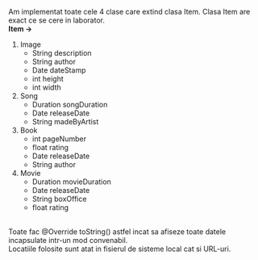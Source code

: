 <!DOCTYPE html>
<html>
  <headL>
  </head>  
  <body>
  <p>
    Am implementat toate cele 4 clase care extind clasa Item. Clasa Item are exact ce se cere in laborator.<br>
    <strong>Item -></strong><br>
    <ol>
      <li>Image
          <ul>
            <li>String description</li>
            <li>String author</li>
            <li>Date dateStamp</li>
            <li>int height</li>
            <li>int width</li>
          </ul>
      </li>
      <li>Song
          <ul>
            <li>Duration songDuration</li>
            <li>Date releaseDate</li>
            <li>String madeByArtist</li>
          </ul>
      </li>
      <li>Book
           <ul>
            <li>int pageNumber</li>
            <li>float rating</li>
            <li>Date releaseDate</li>
            <li>String author</li>
           </ul>
      </li>
      <li>Movie
        <ul>
            <li>Duration movieDuration</li>
            <li>Date releaseDate</li>
            <li>String boxOffice</li>
            <li>float rating</li>
        </ul>
      </li>
    </ol>
    <br>
    Toate fac @Override toString() astfel incat sa afiseze toate datele incapsulate intr-un mod convenabil.<br>
    Locatiile folosite sunt atat in fisierul de sisteme local cat si URL-uri.<br>
  </p>
  </body>
</html>
